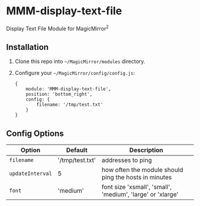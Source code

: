 # MMM-display-text-file

Display Text File Module for MagicMirror<sup>2</sup>


## Installation

1. Clone this repo into `~/MagicMirror/modules` directory.
2. Configure your `~/MagicMirror/config/config.js`:

    ```
    {
        module: 'MMM-display-text-file',
        position: 'bottom_right',
        config: {
            filename: '/tmp/test.txt'
        }
    }
    ```


## Config Options

| **Option**       | **Default**     | **Description**                                            |
| ---------------- | --------------- | ---------------------------------------------------------- |
| `filename`       | '/tmp/test.txt' | addresses to ping                                          |
| `updateInterval` | 5               | how often the module should ping the hosts in minutes      |
| `font`           | 'medium'        | font size 'xsmall', 'small', 'medium', 'large' or 'xlarge' |
